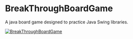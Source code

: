 # BreakThroughBoardGame
A java board game designed to practice Java Swing libraries. 

[![BreakThroughBoardGame](https://github.com/qiaoranli/BreakThroughBoardGame/blob/master/doc_images/YoutubeVideo.png)](https://www.youtube.com/watch?v=https://youtu.be/IoFMEr03ESc)


